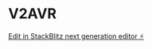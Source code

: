 # V2AVR

[Edit in StackBlitz next generation editor ⚡️](https://stackblitz.com/~/github.com/RobertoZ182/V2AVR)